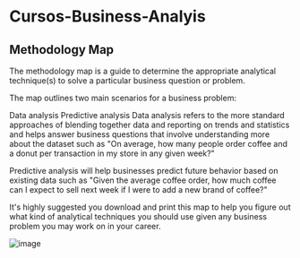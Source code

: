 # Cursos-Business-Analyis

## Methodology Map

The methodology map is a guide to determine the appropriate analytical technique(s) to solve a particular business question or problem.

The map outlines two main scenarios for a business problem:

Data analysis
Predictive analysis
Data analysis refers to the more standard approaches of blending together data and reporting on trends and statistics and helps answer business questions that involve understanding more about the dataset such as "On average, how many people order coffee and a donut per transaction in my store in any given week?"

Predictive analysis will help businesses predict future behavior based on existing data such as "Given the average coffee order, how much coffee can I expect to sell next week if I were to add a new brand of coffee?"

It's highly suggested you download and print this map to help you figure out what kind of analytical techniques you should use given any business problem you may work on in your career.

![image](https://user-images.githubusercontent.com/62761388/119034891-52732980-b985-11eb-83ca-a537afb47fce.png)
